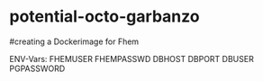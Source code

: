 # potential-octo-garbanzo
#creating a Dockerimage for Fhem

ENV-Vars:
FHEMUSER
FHEMPASSWD
DBHOST
DBPORT
DBUSER
PGPASSWORD
